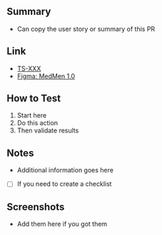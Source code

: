 ## Summary

-   Can copy the user story or summary of this PR

## Link

-   [TS-XXX](https://medmen.atlassian.net/browse/TS-XXX)
-   [Figma: MedMen 1.0](https://www.figma.com/files/project/2364570/MedMen-1.0)

## How to Test

1. Start here
2. Do this action
3. Then validate results

## Notes

-   Additional information goes here
-   [ ] If you need to create a checklist

## Screenshots

-   Add them here if you got them
